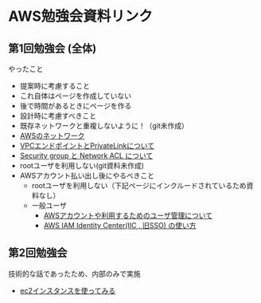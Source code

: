 # AWS勉強会資料リンク

## 第1回勉強会 (全体)
やったこと
-  提案時に考慮すること
  - これ自体はページを作成していない
  - 後で時間があるときにページを作る
-  設計時に考慮すべきこと
  - 既存ネットワークと重複しないように！（git未作成） 
  - [AWSのネットワーク](https://github.com/YoichiSoma/sites/blob/main/docs/aws/study/network_1.md)
  - [VPCエンドポイントとPrivateLinkについて](https://github.com/YoichiSoma/sites/blob/main/docs/aws/study/network_2.md)
  - [Security group と Network ACL について](https://github.com/YoichiSoma/sites/blob/main/docs/aws/study/security_SGandNACL.md)
  - rootユーザを利用しない(git資料未作成)
- AWSアカウント払い出し後にやるべきこと
  - rootユーザを利用しない（下記ページにインクルードされているため資料なし）
  - 一般ユーザ
    - [AWSアカウントや利用するためのユーザ管理について](https://github.com/YoichiSoma/sites/blob/main/docs/aws/UserManagement.md)
    - [AWS IAM Identity Center(IIC , 旧SSO) の使い方](https://github.com/YoichiSoma/sites/blob/main/docs/aws/use_iic.md)
 
 ## 第2回勉強会
 技術的な話であったため、内部のみで実施
 - [ec2インスタンスを使ってみる](https://github.com/YoichiSoma/sites/blob/main/docs/aws/basic/b1-0.md)

